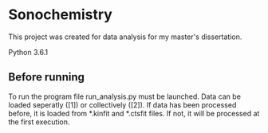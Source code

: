 # Sonochemistry
This project was created for data analysis for my master's dissertation.

Python 3.6.1

## Before running
To run the program file run_analysis.py must be launched. Data can be loaded seperatly ([1]) or collectively ([2]). If data has been processed before, it is loaded from *.kinfit and *.ctsfit files. If not, it will be processed at the first execution.

